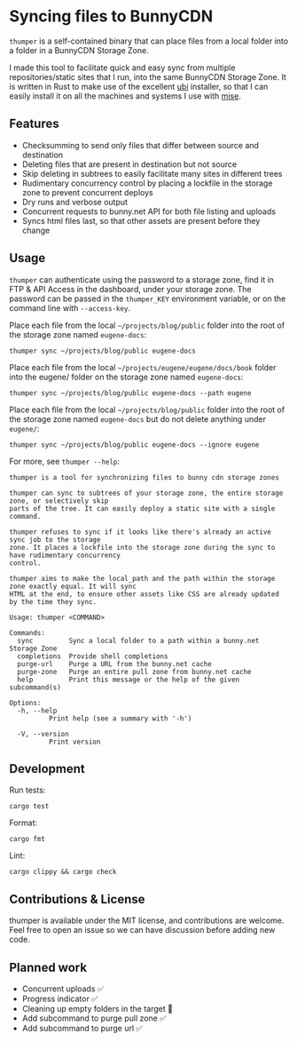 Syncing files to BunnyCDN
==

`thumper` is a self-contained binary that can place files from a local folder into a folder in a BunnyCDN Storage Zone.

I made this tool to facilitate quick and easy sync from multiple repositories/static sites that I run, into the same BunnyCDN Storage Zone. It is written in Rust to make use of the excellent [ubi](https://github.com/houseabsolute/ubi) installer, so that I can easily install it on all the machines and systems I use with [mise](https://mise.jdx.dev/).

## Features

- Checksumming to send only files that differ between source and destination
- Deleting files that are present in destination but not source
- Skip deleting in subtrees to easily facilitate many sites in different trees
- Rudimentary concurrency control by placing a lockfile in the storage zone to prevent concurrent deploys
- Dry runs and verbose output
- Concurrent requests to bunny.net API for both file listing and uploads
- Syncs html files last, so that other assets are present before they change

## Usage

`thumper` can authenticate using the password to a storage zone, find it in FTP & API Access in the dashboard, under your storage zone. The password can be passed in the `thumper_KEY` environment variable, or on the command line with `--access-key`.

Place each file from the local `~/projects/blog/public` folder into the root of the storage zone named `eugene-docs`:

```shell
thumper sync ~/projects/blog/public eugene-docs
```

Place each file from the local `~/projects/eugene/eugene/docs/book` folder into the eugene/ folder on the storage zone named `eugene-docs`:

```shell
thumper sync ~/projects/blog/public eugene-docs --path eugene
```

Place each file from the local `~/projects/blog/public` folder into the root of the storage zone named `eugene-docs` but do not delete anything under `eugene/`:

```shell
thumper sync ~/projects/blog/public eugene-docs --ignore eugene
```

For more, see `thumper --help`:

```
thumper is a tool for synchronizing files to bunny cdn storage zones

thumper can sync to subtrees of your storage zone, the entire storage zone, or selectively skip
parts of the tree. It can easily deploy a static site with a single command.

thumper refuses to sync if it looks like there's already an active sync job to the storage
zone. It places a lockfile into the storage zone during the sync to have rudimentary concurrency
control.

thumper aims to make the local_path and the path within the storage zone exactly equal. It will sync
HTML at the end, to ensure other assets like CSS are already updated by the time they sync.

Usage: thumper <COMMAND>

Commands:
  sync         Sync a local folder to a path within a bunny.net Storage Zone
  completions  Provide shell completions
  purge-url    Purge a URL from the bunny.net cache
  purge-zone   Purge an entire pull zone from bunny.net cache
  help         Print this message or the help of the given subcommand(s)

Options:
  -h, --help
          Print help (see a summary with '-h')

  -V, --version
          Print version

```

## Development

Run tests:

```shell
cargo test
```

Format:

```shell
cargo fmt
```

Lint:
```shell
cargo clippy && cargo check
```

## Contributions & License

thumper is available under the MIT license, and contributions are welcome. Feel free to open an issue so we can have discussion before adding new code.

## Planned work

- Concurrent uploads ✅
- Progress indicator ✅
- Cleaning up empty folders in the target 🤔
- Add subcommand to purge pull zone ✅
- Add subcommand to purge url ✅